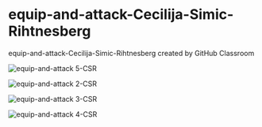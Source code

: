 # equip-and-attack-Cecilija-Simic-Rihtnesberg
equip-and-attack-Cecilija-Simic-Rihtnesberg created by GitHub Classroom

![equip-and-attack 5-CSR](https://user-images.githubusercontent.com/90723803/184980795-b56ef665-0ba8-43ec-8aee-2da90e79eb34.JPG)

![equip-and-attack 2-CSR](https://user-images.githubusercontent.com/90723803/182039147-56d18c10-9120-4a84-9aaa-60d85af772aa.JPG)

![equip-and-attack 3-CSR](https://user-images.githubusercontent.com/90723803/182042137-62e2d101-f077-4051-a57c-fcc75176c430.JPG)

![equip-and-attack 4-CSR](https://user-images.githubusercontent.com/90723803/182048838-c0b5eb43-a5f6-4fcf-a218-739c8190dcba.JPG)
